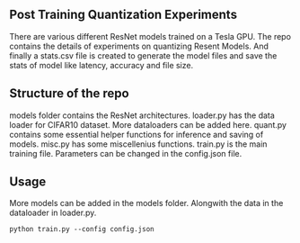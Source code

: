 ## Post Training Quantization Experiments

There are various different ResNet models trained on a Tesla GPU. The repo contains the details of experiments on quantizing Resent Models. And finally a stats.csv file is created to generate the model files and save the stats of model like latency, accuracy and file size. 

## Structure of the repo

models folder contains the ResNet architectures. loader.py has the data loader for CIFAR10 dataset. More dataloaders can be added here. quant.py contains some essential helper functions for inference and saving of models. misc.py has some miscellenius functions. train.py is the main training file. Parameters can be changed in the config.json file. 

## Usage
More models can be added in the models folder. Alongwith the data in the  dataloader in loader.py. 

`python train.py --config config.json`